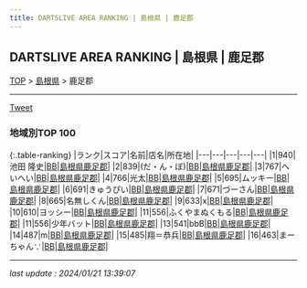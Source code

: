```yaml
---
title: DARTSLIVE AREA RANKING | 島根県 | 鹿足郡
---
```

## DARTSLIVE AREA RANKING | 島根県 | 鹿足郡

[TOP](/darts/rank/) > [島根県](/darts/rank/島根県/) > 鹿足郡

___

<a href="https://twitter.com/share?ref_src=twsrc%5Etfw" data-text="DARTSLIVE AREA RANKING | 島根県鹿足郡" class="twitter-share-button" data-via="DARTSLIVE" data-hashtags="DARTSLIVE" data-related="DARTSLIVE" data-show-count="false">Tweet</a>

### 地域別TOP 100

{:.table-ranking}
|ランク|スコア|名前|店名|所在地|
|---|---|---|---|---|
|1|940|池田 隆史|<a href="https://search.dartslive.com/jp/shop/6f2296565fa73095b21333aee1bd51e4">BB</a>|<a href="/darts/rank/島根県/鹿足郡">島根県鹿足郡</a>|
|2|839|(だ・ん・ぼ)|<a href="https://search.dartslive.com/jp/shop/6f2296565fa73095b21333aee1bd51e4">BB</a>|<a href="/darts/rank/島根県/鹿足郡">島根県鹿足郡</a>|
|3|767|へいへい|<a href="https://search.dartslive.com/jp/shop/6f2296565fa73095b21333aee1bd51e4">BB</a>|<a href="/darts/rank/島根県/鹿足郡">島根県鹿足郡</a>|
|4|766|光太|<a href="https://search.dartslive.com/jp/shop/6f2296565fa73095b21333aee1bd51e4">BB</a>|<a href="/darts/rank/島根県/鹿足郡">島根県鹿足郡</a>|
|5|695|ムッキー|<a href="https://search.dartslive.com/jp/shop/6f2296565fa73095b21333aee1bd51e4">BB</a>|<a href="/darts/rank/島根県/鹿足郡">島根県鹿足郡</a>|
|6|691|きゅうぴい|<a href="https://search.dartslive.com/jp/shop/6f2296565fa73095b21333aee1bd51e4">BB</a>|<a href="/darts/rank/島根県/鹿足郡">島根県鹿足郡</a>|
|7|671|づーさん|<a href="https://search.dartslive.com/jp/shop/6f2296565fa73095b21333aee1bd51e4">BB</a>|<a href="/darts/rank/島根県/鹿足郡">島根県鹿足郡</a>|
|8|665|名無しくん|<a href="https://search.dartslive.com/jp/shop/6f2296565fa73095b21333aee1bd51e4">BB</a>|<a href="/darts/rank/島根県/鹿足郡">島根県鹿足郡</a>|
|9|633|x|<a href="https://search.dartslive.com/jp/shop/6f2296565fa73095b21333aee1bd51e4">BB</a>|<a href="/darts/rank/島根県/鹿足郡">島根県鹿足郡</a>|
|10|610|ヨッシー|<a href="https://search.dartslive.com/jp/shop/6f2296565fa73095b21333aee1bd51e4">BB</a>|<a href="/darts/rank/島根県/鹿足郡">島根県鹿足郡</a>|
|11|556|ふくやまぬくもる|<a href="https://search.dartslive.com/jp/shop/6f2296565fa73095b21333aee1bd51e4">BB</a>|<a href="/darts/rank/島根県/鹿足郡">島根県鹿足郡</a>|
|11|556|少年バット|<a href="https://search.dartslive.com/jp/shop/6f2296565fa73095b21333aee1bd51e4">BB</a>|<a href="/darts/rank/島根県/鹿足郡">島根県鹿足郡</a>|
|13|541|bbB|<a href="https://search.dartslive.com/jp/shop/6f2296565fa73095b21333aee1bd51e4">BB</a>|<a href="/darts/rank/島根県/鹿足郡">島根県鹿足郡</a>|
|14|487|m|<a href="https://search.dartslive.com/jp/shop/6f2296565fa73095b21333aee1bd51e4">BB</a>|<a href="/darts/rank/島根県/鹿足郡">島根県鹿足郡</a>|
|15|485|翔＝恭兵|<a href="https://search.dartslive.com/jp/shop/6f2296565fa73095b21333aee1bd51e4">BB</a>|<a href="/darts/rank/島根県/鹿足郡">島根県鹿足郡</a>|
|16|463|まーちゃん∵|<a href="https://search.dartslive.com/jp/shop/6f2296565fa73095b21333aee1bd51e4">BB</a>|<a href="/darts/rank/島根県/鹿足郡">島根県鹿足郡</a>|



___

_last update : 2024/01/21 13:39:07_


<script src="https://cdnjs.cloudflare.com/ajax/libs/jquery/3.6.1/jquery.min.js" integrity="sha512-aVKKRRi/Q/YV+4mjoKBsE4x3H+BkegoM/em46NNlCqNTmUYADjBbeNefNxYV7giUp0VxICtqdrbqU7iVaeZNXA==" crossorigin="anonymous" referrerpolicy="no-referrer"></script>
<script src="https://cdnjs.cloudflare.com/ajax/libs/jquery.tablesorter/2.31.3/js/jquery.tablesorter.min.js" integrity="sha512-qzgd5cYSZcosqpzpn7zF2ZId8f/8CHmFKZ8j7mU4OUXTNRd5g+ZHBPsgKEwoqxCtdQvExE5LprwwPAgoicguNg==" crossorigin="anonymous" referrerpolicy="no-referrer"></script>
<link rel="stylesheet" href="https://cdnjs.cloudflare.com/ajax/libs/jquery.tablesorter/2.31.3/css/theme.default.min.css" integrity="sha512-wghhOJkjQX0Lh3NSWvNKeZ0ZpNn+SPVXX1Qyc9OCaogADktxrBiBdKGDoqVUOyhStvMBmJQ8ZdMHiR3wuEq8+w==" crossorigin="anonymous" referrerpolicy="no-referrer" />
<script>
$(function() {
    $(".table-ranking").tablesorter({sortList:[[0, 0]]});
});
</script>

<script async src="https://platform.twitter.com/widgets.js" charset="utf-8"></script>